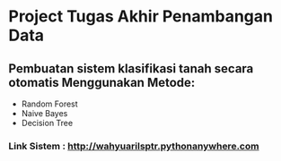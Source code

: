 # Project Tugas Akhir Penambangan Data
## Pembuatan sistem klasifikasi tanah secara otomatis Menggunakan Metode:
- Random Forest
- Naive Bayes
- Decision Tree

### Link Sistem : http://wahyuarilsptr.pythonanywhere.com

